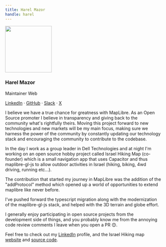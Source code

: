 ```yaml
---
title: Harel Mazor
handle: harel
---
```


<div class="text-center mb-5">
    <img
        src="https://avatars.githubusercontent.com/u/3269297?v=4"
        width="150"
        class="rounded-circle mt-3"
    />
    <h3 class="m-3">Harel Mazor</h3>
    <p>Maintainer Web</p>
    <p><a href="https://www.linkedin.com/in/harel-mazor-1298b139/">LinkedIn</a> · <a href="https://github.com/HarelM">GitHub</a> · <a href="https://osmus.slack.com/team/ULPGVUPL1">Slack</a> · <a href="https://twitter.com/Harel_M">X</a></p>
</div>

I believe we have a true chance for greatness with MapLibre.
As an Open Source promoter I believe in transparency and giving back
to the community what's rightfully theirs. Moving this project forward to
new technologies and new markets will be my main focus, making sure we
harness the power of the community by constantly updating our technology
stack and encouraging the community to contribute to the codebase.

In the day I work as a group leader in Dell Technologies and at night I'm
working on an open source hobby project called Israel Hiking Map
(co-founder) which is a small navigation app that uses Capacitor and thus
maplibre-gl-js to allow outdoor activities in Israel (hiking, biking, 4wd
driving, running etc...).

The contribution that started my journey in MapLibre was the addition of the
"addProtocol" method which opened up a world of opportunities to extend
maplibre like never before.

I've pushed forward the typescript migration along with the modernization of
the maplibre-gl-js stack, and helped with the 3D terrain and globe effort.

I generally enjoy participating in open source projects from the development
side of things, and you probably know me from the annoying code review
comments I leave when you open a PR 😊.

Feel free to check out my
<a href="https://www.linkedin.com/in/harel-mazor-1298b139/">LinkedIn</a>
profile, and the Israel Hiking map
<a href="https://israelhiking.osm.org.il/">website</a> and
<a href="https://github.com/IsraelHikingMap/Site">source code</a>.
